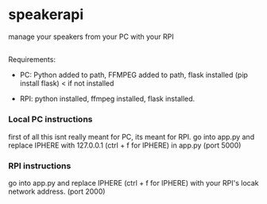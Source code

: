 # speakerapi
manage your speakers from your PC with your RPI


##
Requirements:
- PC: Python added to path, FFMPEG added to path, flask installed (pip install flask) < if not installed


- RPI: python installed, ffmpeg installed, flask installed.

### Local PC instructions
first of all this isnt really meant for PC, its meant for RPI.
go into app.py and replace IPHERE with 127.0.0.1 (ctrl + f for IPHERE) in app.py 
(port 5000)

### RPI instructions
go into app.py and replace IPHERE (ctrl + f for IPHERE) with your RPI's locak network address.
(port 2000)
